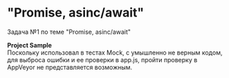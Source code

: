 # "Promise, asinc/await"
Задача №1 по теме "Promise, asinc/await"  
  
**Project Sample**   
Поскольку использовал в тестах Mock, с умышленно не верным кодом, для выброса ошибки и ее проверки в app.js, пройти проверку в AppVeyor не представляется возможным. 
